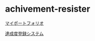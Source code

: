 # achivement-resister

[マイポートフォリオ](https://coding-murairen.com/)

[達成度登録システム](https://coding-murairen.com/Achievement/index.php)
